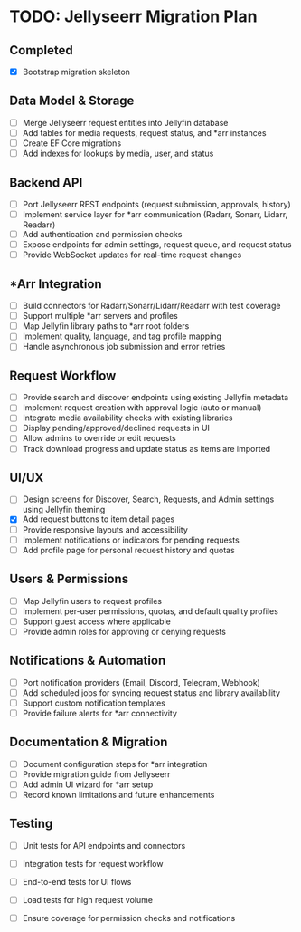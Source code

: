 # TODO: Jellyseerr Migration Plan

## Completed
- [x] Bootstrap migration skeleton

## Data Model & Storage
- [ ] Merge Jellyseerr request entities into Jellyfin database
- [ ] Add tables for media requests, request status, and *arr instances
- [ ] Create EF Core migrations
- [ ] Add indexes for lookups by media, user, and status

## Backend API
- [ ] Port Jellyseerr REST endpoints (request submission, approvals, history)
- [ ] Implement service layer for *arr communication (Radarr, Sonarr, Lidarr, Readarr)
- [ ] Add authentication and permission checks
- [ ] Expose endpoints for admin settings, request queue, and request status
- [ ] Provide WebSocket updates for real-time request changes

## *Arr Integration
- [ ] Build connectors for Radarr/Sonarr/Lidarr/Readarr with test coverage
- [ ] Support multiple *arr servers and profiles
- [ ] Map Jellyfin library paths to *arr root folders
- [ ] Implement quality, language, and tag profile mapping
- [ ] Handle asynchronous job submission and error retries

## Request Workflow
- [ ] Provide search and discover endpoints using existing Jellyfin metadata
- [ ] Implement request creation with approval logic (auto or manual)
- [ ] Integrate media availability checks with existing libraries
- [ ] Display pending/approved/declined requests in UI
- [ ] Allow admins to override or edit requests
- [ ] Track download progress and update status as items are imported

## UI/UX
- [ ] Design screens for Discover, Search, Requests, and Admin settings using Jellyfin theming
- [x] Add request buttons to item detail pages
- [ ] Provide responsive layouts and accessibility
- [ ] Implement notifications or indicators for pending requests
- [ ] Add profile page for personal request history and quotas

## Users & Permissions
- [ ] Map Jellyfin users to request profiles
- [ ] Implement per-user permissions, quotas, and default quality profiles
- [ ] Support guest access where applicable
- [ ] Provide admin roles for approving or denying requests

## Notifications & Automation
- [ ] Port notification providers (Email, Discord, Telegram, Webhook)
- [ ] Add scheduled jobs for syncing request status and library availability
- [ ] Support custom notification templates
- [ ] Provide failure alerts for *arr connectivity

## Documentation & Migration
- [ ] Document configuration steps for *arr integration
- [ ] Provide migration guide from Jellyseerr
- [ ] Add admin UI wizard for *arr setup
- [ ] Record known limitations and future enhancements

## Testing
- [ ] Unit tests for API endpoints and connectors
- [ ] Integration tests for request workflow
- [ ] End-to-end tests for UI flows
- [ ] Load tests for high request volume
- [ ] Ensure coverage for permission checks and notifications

